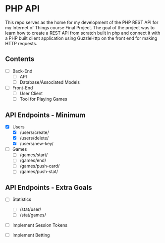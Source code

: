 # PHP API
This repo serves as the home for my development of the PHP REST API for my Internet of Things course Final Project. The goal of the project was to learn how to create a REST API from scratch built in php and connect it with a PHP built client application using GuzzleHttp on the front end for making HTTP requests.

## Contents
- [ ] Back-End
     - [ ] API 
     - [ ] Database/Associated Models
     
- [ ] Front-End
     - [ ] User Client
     - [ ] Tool for Playing Games

## API Endpoints - Minimum
 - [x] Users
     - [x] /users/create/
     - [x] /users/delete/
     - [x] /users/new-key/
- [ ] Games
     - [ ] /games/start/
     - [ ] /games/end/
     - [ ] /games/push-card/
     - [ ] /games/push-stat/

## API Endpoints - Extra Goals
- [ ] Statistics
     - [ ] /stat/user/
     - [ ] /stat/games/
- [ ] Implement Session Tokens
- [ ] Implement Betting


